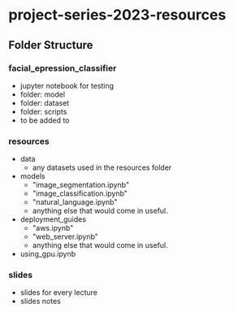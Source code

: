 # project-series-2023-resources

## Folder Structure
### facial_epression_classifier
- jupyter notebook for testing
- folder: model
- folder: dataset
- folder: scripts
- to be added to
### resources
- data
    - any datasets used in the resources folder
- models
    - "image_segmentation.ipynb"
    - "image_classification.ipynb"
    - "natural_language.ipynb"
    - anything else that would come in useful.
- deployment_guides
    - "aws.ipynb"
    - "web_server.ipynb"
    - anything else that would come in useful.
- using_gpu.ipynb
### slides
- slides for every lecture
- slides notes
